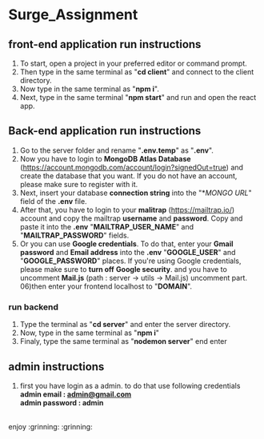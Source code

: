 # Surge_Assignment

## front-end application run instructions

01) To start, open a project in your preferred editor or command prompt.
02) Then type in the same terminal as "**cd client**" and connect to the client directory.
03) Now type in the same terminal as "**npm i**".
04) Next, type in the same terminal "**npm start**" and run and open the react app.


## Back-end application run instructions

01) Go to the server folder and rename "**.env.temp**" as "**.env**".
02) Now you have to login to **MongoDB Atlas Database** (https://account.mongodb.com/account/login?signedOut=true) and create the database that you want. If you do not have an account, please make sure to register with it.
03) Next, insert your database **connection string** into the "**MONGO URL*" field of the **.env** file. 
04) After that, you have to login to your **malitrap** (https://mailtrap.io/) account and copy the mailtrap **username** and **password**. Copy and paste it into the **.env** "**MAILTRAP_USER_NAME**" and "**MAILTRAP_PASSWORD**" fields.
05) Or you can use **Google credentials**. To do that, enter your **Gmail password** and **Email address** into the **.env** "**GOOGLE_USER**" and "**GOOGLE_PASSWORD**" places. If you're using Google credentials, please make sure to **turn off** **Google security**. and you have to uncomment **Mail.js** (path : server -> utils -> Mail.js) uncomment part. 
06)then enter your frontend localhost to "**DOMAIN**".

### run backend

01) Type the terminal as "**cd server**" and enter the server directory.
02) Now, type in the same terminal as "**npm i**" 
03) Finaly, type the same terminal as "**nodemon server**" end enter

## admin instructions

1. first you have login as a admin. to do that use following credentials<br/>
   **admin email : admin@gmail.com**<br/>
   **admin password : admin**
<br/>
enjoy :grinning: :grinning:

